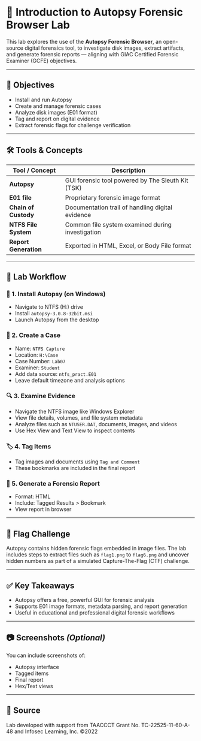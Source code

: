 
# 🧠 Introduction to Autopsy Forensic Browser Lab

This lab explores the use of the **Autopsy Forensic Browser**, an open-source digital forensics tool, to investigate disk images, extract artifacts, and generate forensic reports — aligning with GIAC Certified Forensic Examiner (GCFE) objectives.

---

## 🎯 Objectives
- Install and run Autopsy
- Create and manage forensic cases
- Analyze disk images (E01 format)
- Tag and report on digital evidence
- Extract forensic flags for challenge verification

---

## 🛠️ Tools & Concepts
| Tool / Concept | Description |
|----------------|-------------|
| **Autopsy** | GUI forensic tool powered by The Sleuth Kit (TSK) |
| **E01 file** | Proprietary forensic image format |
| **Chain of Custody** | Documentation trail of handling digital evidence |
| **NTFS File System** | Common file system examined during investigation |
| **Report Generation** | Exported in HTML, Excel, or Body File format |

---

## 🧪 Lab Workflow

### 🔧 1. Install Autopsy (on Windows)
- Navigate to NTFS (H:) drive
- Install `autopsy-3.0.8-32bit.msi`
- Launch Autopsy from the desktop

### 📁 2. Create a Case
- Name: `NTFS Capture`
- Location: `H:\Case`
- Case Number: `Lab07`
- Examiner: `Student`
- Add data source: `ntfs_pract.E01`
- Leave default timezone and analysis options

### 🔍 3. Examine Evidence
- Navigate the NTFS image like Windows Explorer
- View file details, volumes, and file system metadata
- Analyze files such as `NTUSER.DAT`, documents, images, and videos
- Use Hex View and Text View to inspect contents

### 🏷️ 4. Tag Items
- Tag images and documents using `Tag and Comment`
- These bookmarks are included in the final report

### 📄 5. Generate a Forensic Report
- Format: HTML
- Include: Tagged Results > Bookmark
- View report in browser

---

## 🚩 Flag Challenge
Autopsy contains hidden forensic flags embedded in image files. The lab includes steps to extract files such as `flag1.png` to `flag6.png` and uncover hidden numbers as part of a simulated Capture-The-Flag (CTF) challenge.

---

## ✅ Key Takeaways
- Autopsy offers a free, powerful GUI for forensic analysis
- Supports E01 image formats, metadata parsing, and report generation
- Useful in educational and professional digital forensic workflows

---

## 📷 Screenshots *(Optional)*
You can include screenshots of:
- Autopsy interface
- Tagged items
- Final report
- Hex/Text views

---

## 🧾 Source
Lab developed with support from TAACCCT Grant No. TC-22525-11-60-A-48 and Infosec Learning, Inc. ©2022
